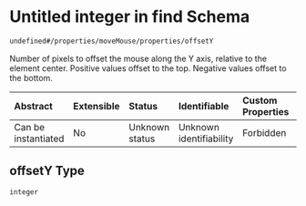 # Untitled integer in find Schema

```txt
undefined#/properties/moveMouse/properties/offsetY
```

Number of pixels to offset the mouse along the Y axis, relative to the element center. Positive values offset to the top. Negative values offset to the bottom.

| Abstract            | Extensible | Status         | Identifiable            | Custom Properties | Additional Properties | Access Restrictions | Defined In                                                           |
| :------------------ | :--------- | :------------- | :---------------------- | :---------------- | :-------------------- | :------------------ | :------------------------------------------------------------------- |
| Can be instantiated | No         | Unknown status | Unknown identifiability | Forbidden         | Allowed               | none                | [find\_v1.schema.json\*](find_v1.schema.json "open original schema") |

## offsetY Type

`integer`
